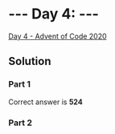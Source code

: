 # --- Day 4: ---

[Day 4  - Advent of Code 2020](https://adventofcode.com/2022/day/4)

## Solution

### Part 1

Correct answer is **524**

### Part 2

